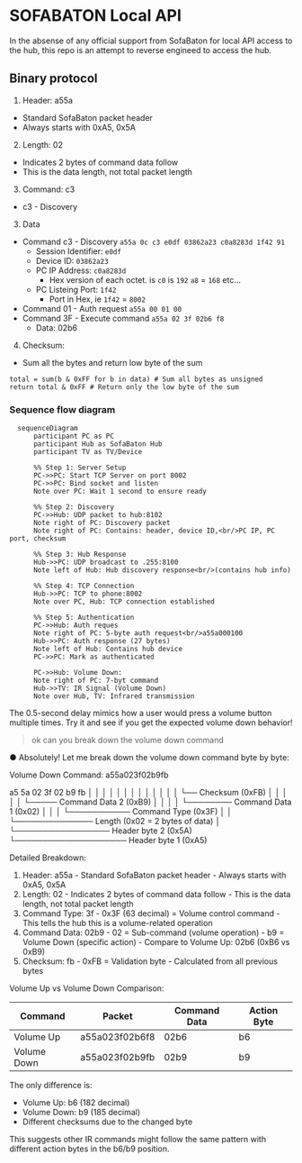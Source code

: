 # SOFABATON Local API

In the absense of any official support from SofaBaton for local API access to the hub, this repo is an attempt to reverse engineed to access the hub.

## Binary protocol

1. Header: a55a
  * Standard SofaBaton packet header
  * Always starts with 0xA5, 0x5A
2. Length: 02
  - Indicates 2 bytes of command data follow
  - This is the data length, not total packet length
3. Command: c3
  - c3 - Discovery
3. Data
  - Command c3 - Discovery `a55a 0c c3 e0df 03862a23 c0a8283d 1f42 91`
    - Session Identifier: `e0df`
    - Device ID: `03862a23`
    - PC IP Address: `c0a8283d`
      - Hex version of each octet.  is `c0` is `192` `a8` = `168` etc...
    - PC Listeing Port: `1f42`
      - Port in Hex, ie `1f42` = `8002` 
  - Command 01 - Auth request `a55a 00 01 00`
  - Command 3F - Execute command `a55a 02 3f 02b6 f8`
    - Data: 02b6
4. Checksum:
  - Sum all the bytes and return low byte of the sum 
```py=
total = sum(b & 0xFF for b in data) # Sum all bytes as unsigned
return total & 0xFF # Return only the low byte of the sum
```
### Sequence flow diagram

```mermaid
  sequenceDiagram
      participant PC as PC
      participant Hub as SofaBaton Hub
      participant TV as TV/Device

      %% Step 1: Server Setup
      PC->>PC: Start TCP Server on port 8002
      PC->>PC: Bind socket and listen
      Note over PC: Wait 1 second to ensure ready

      %% Step 2: Discovery
      PC->>Hub: UDP packet to hub:8102
      Note right of PC: Discovery packet
      Note right of PC: Contains: header, device ID,<br/>PC IP, PC port, checksum

      %% Step 3: Hub Response
      Hub->>PC: UDP broadcast to .255:8100
      Note left of Hub: Hub discovery response<br/>(contains hub info)

      %% Step 4: TCP Connection
      Hub->>PC: TCP to phone:8002
      Note over PC, Hub: TCP connection established

      %% Step 5: Authentication
      PC->>Hub: Auth reques
      Note right of PC: 5-byte auth request<br/>a55a000100
      Hub->>PC: Auth response (27 bytes)
      Note left of Hub: Contains hub device
      PC->>PC: Mark as authenticated

      PC->>Hub: Volume Down:
      Note right of PC: 7-byt command
      Hub->>TV: IR Signal (Volume Down)
      Note over Hub, TV: Infrared transmission
```
  The 0.5-second delay mimics how a user would press a volume button multiple times. Try it and see if you get the expected volume down behavior!

> ok can you break down the volume down command

● Absolutely! Let me break down the volume down command byte by byte:

  Volume Down Command: a55a023f02b9fb

  a5 5a 02 3f 02 b9 fb
  │  │  │  │  │  │  │
  │  │  │  │  │  │  └── Checksum (0xFB)
  │  │  │  │  │  └───── Command Data 2 (0xB9)
  │  │  │  │  └──────── Command Data 1 (0x02)
  │  │  │  └─────────── Command Type (0x3F)
  │  │  └────────────── Length (0x02 = 2 bytes of data)
  │  └───────────────── Header byte 2 (0x5A)
  └──────────────────── Header byte 1 (0xA5)

  Detailed Breakdown:

  1. Header: a55a
    - Standard SofaBaton packet header
    - Always starts with 0xA5, 0x5A
  2. Length: 02
    - Indicates 2 bytes of command data follow
    - This is the data length, not total packet length
  3. Command Type: 3f
    - 0x3F (63 decimal) = Volume control command
    - This tells the hub this is a volume-related operation
  4. Command Data: 02b9
    - 02 = Sub-command (volume operation)
    - b9 = Volume Down (specific action)
    - Compare to Volume Up: 02b6 (0xB6 vs 0xB9)
  5. Checksum: fb
    - 0xFB = Validation byte
    - Calculated from all previous bytes

  Volume Up vs Volume Down Comparison:

  | Command     | Packet         | Command Data | Action Byte |
  |-------------|----------------|--------------|-------------|
  | Volume Up   | a55a023f02b6f8 | 02b6         | b6          |
  | Volume Down | a55a023f02b9fb | 02b9         | b9          |

  The only difference is:
  - Volume Up: b6 (182 decimal)
  - Volume Down: b9 (185 decimal)
  - Different checksums due to the changed byte

  This suggests other IR commands might follow the same pattern with different action bytes in the b6/b9 position.

